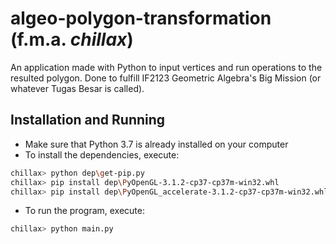 # algeo-polygon-transformation (f.m.a. *chillax*)

An application made with Python to input vertices and run operations to the resulted polygon.
Done to fulfill IF2123 Geometric Algebra's Big Mission (or whatever Tugas Besar is called).

## Installation and Running
* Make sure that Python 3.7 is already installed on your computer
* To install the dependencies, execute:
``` bash
chillax> python dep\get-pip.py 
chillax> pip install dep\PyOpenGL-3.1.2-cp37-cp37m-win32.whl 
chillax> pip install dep\PyOpenGL_accelerate-3.1.2-cp37-cp37m-win32.whl
```
* To run the program, execute:
``` bash
chillax> python main.py
```
